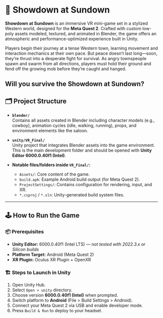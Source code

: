# 🤠 Showdown at Sundown

**Showdown at Sundown** is an immersive VR mini-game set in a stylized Western world, designed for the **Meta Quest 2**. Crafted with custom low-poly assets modeled, textured, and animated in Blender, the game offers an atmospheric and performance-optimized experience built in Unity.

Players begin their journey at a tense Western town, learning movement and interaction mechanics at their own pace. But peace doesn’t last long—soon, they’re thrust into a desperate fight for survival. As angry townspeople spawn and swarm from all directions, players must hold their ground and fend off the growing mob before they’re caught and hanged.

Will you survive the **Showdown at Sundown**?
---

## 🗂️ Project Structure

- **`blender/`**  
  Contains all assets created in Blender including character models (e.g., cowboy), animation cycles (idle, walking, running), props, and environment elements like the saloon.

- **`unity/VR_Final/`**  
  Unity project that integrates Blender assets into the game environment. This is the main development folder and should be opened with **Unity Editor 6000.0.40f1 (Intel)**.


- **Notable files/folders inside `VR_Final/`:**
  - `Assets/`: Core content of the game.
  - `build.apk`: Example Android build output (for Meta Quest 2).
  - `ProjectSettings/`: Contains configuration for rendering, input, and XR.
  - `*.csproj` / `*.sln`: Unity-generated build system files.

---

## 🕹️ How to Run the Game

### 📦 Prerequisites

- **Unity Editor:** 6000.0.40f1 (Intel LTS) — *not tested with 2022.3.x or Silicon builds*
- **Platform Target:** Android (Meta Quest 2)
- **XR Plugin:** Oculus XR Plugin + OpenXR

### 🏗️ Steps to Launch in Unity

1. Open Unity Hub.
2. Select `Open > unity` directory.
3. Choose version **6000.0.40f1 (Intel)** when prompted.
4. Switch platform to **Android** (File > Build Settings > Android).
5. Connect your Meta Quest 2 via USB and enable developer mode.
6. Press `Build & Run` to deploy to your headset.
